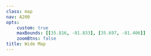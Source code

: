 ```yaml
---
class: map
nav: A200
opts:
	custom: true
	maxBounds: [[35.816, -81.833], [35.697, -81.406]]
	zoomBtns: false
title: Wide Map
---
```


